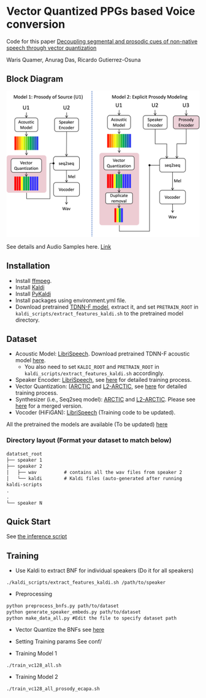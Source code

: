 
# Vector Quantized PPGs based Voice conversion

Code for this paper [Decoupling segmental and prosodic cues of non-native speech through vector quantization](https://www.isca-speech.org/archive/interspeech_2023/quamer23_interspeech.html)

Waris Quamer, Anurag Das, Ricardo Gutierrez-Osuna

## Block Diagram
![Block Diagram](./block_diagram.jpg)

See details and Audio Samples here. [Link](https://anonymousis23.github.io/demos/prosody-accent-conversion/)

## Installation
* Install [ffmpeg](https://ffmpeg.org/download.html#get-packages).
* Install [Kaldi](https://github.com/kaldi-asr/kaldi)
* Install [PyKaldi](https://github.com/pykaldi/pykaldi)
* Install packages using environment.yml file.
* Download pretrained [TDNN-F model](https://kaldi-asr.org/models/13/0013_librispeech_v1_chain.tar.gz), extract it, and set `PRETRAIN_ROOT` in `kaldi_scripts/extract_features_kaldi.sh` to the pretrained model directory.


## Dataset

* Acoustic Model: [LibriSpeech](https://www.openslr.org/12). Download pretrained TDNN-F acoustic model [here](https://kaldi-asr.org/models/13/0013_librispeech_v1_chain.tar.gz).
  * You also need to set `KALDI_ROOT` and `PRETRAIN_ROOT` in `kaldi_scripts/extract_features_kaldi.sh` accordingly.
* Speaker Encoder: [LibriSpeech](https://www.openslr.org/12), see [here](https://github.com/CorentinJ/Real-Time-Voice-Cloning) for detailed training process.
* Vector Quantization:  [[ARCTIC](http://www.festvox.org/cmu_arctic/) and [L2-ARCTIC](https://psi.engr.tamu.edu/l2-arctic-corpus/), see [here](https://github.com/warisqr007/vq-bnf) for detailed training process.
* Synthesizer (i.e., Seq2seq model): [ARCTIC](http://www.festvox.org/cmu_arctic/) and [L2-ARCTIC](https://psi.engr.tamu.edu/l2-arctic-corpus/). Please see [here]() for a merged version.
* Vocoder (HiFiGAN): [LibriSpeech](https://www.openslr.org/12) (Training code to be updated).

All the pretrained the models are available (To be updated) [here](https://drive.google.com/file/d/1RUFXQ9jVXTAgPSukUuWv0TGKGhuaQeeo/view?usp=sharing) 

### Directory layout (Format your dataset to match below)

    datatset_root
    ├── speaker 1
    ├── speaker 2 
    │   ├── wav          # contains all the wav files from speaker 2
    │   └── kaldi        # Kaldi files (auto-generated after running kaldi-scripts
    .
    .
    └── speaker N
    

## Quick Start

See [the inference script](inference_script.ipynb)

## Training

* Use Kaldi to extract BNF for individual speakers (Do it for all speakers)
```
./kaldi_scripts/extract_features_kaldi.sh /path/to/speaker
```

* Preprocessing
```
python preprocess_bnfs.py path/to/dataset
python generate_speaker_embeds.py path/to/dataset
python make_data_all.py #Edit the file to specify dataset path
```

* Vector Quantize the BNFs
see [here](https://github.com/warisqr007/vq-bnf) 

* Setting Training params
See conf/

* Training Model 1
```
./train_vc128_all.sh
```

* Training Model 2
```
./train_vc128_all_prosody_ecapa.sh
```
